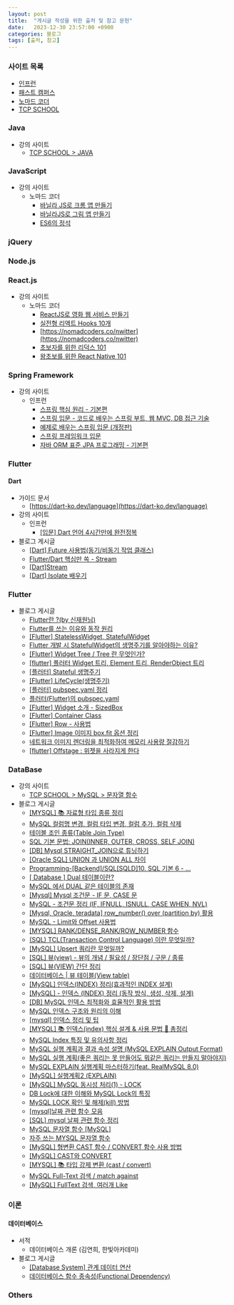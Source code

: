 ```yaml
---
layout: post
title:  "게시글 작성을 위한 출처 및 참고 문헌"
date:   2023-12-30 23:57:00 +0900
categories: 블로그
tags: [출처, 참고]
---
```


### 사이트 목록

- [인프런](https://www.inflearn.com/)
- [패스트 캠퍼스](https://fastcampus.co.kr/)
- [노마드 코더](https://nomadcoders.co/)
- [TCP SCHOOL](https://www.tcpschool.com/)

### Java

- 강의 사이트
    - [TCP SCHOOL > JAVA](https://www.tcpschool.com/java/intro)

### JavaScript

- 강의 사이트
    - 노마드 코더
        - [바닐라 JS로 크롬 앱 만들기](https://nomadcoders.co/javascript-for-beginners)
        - [바닐라JS로 그림 앱 만들기](https://nomadcoders.co/javascript-for-beginners-2)
        - [ES6의 정석](https://nomadcoders.co/es6-once-and-for-all)

### jQuery

### Node.js

### React.js

- 강의 사이트
    - 노마드 코더
        - [ReactJS로 영화 웹 서비스 만들기](https://nomadcoders.co/react-for-beginners)
        - [실전형 리액트 Hooks 10개](https://nomadcoders.co/react-hooks-introduction)
        - [https://nomadcoders.co/nwitter](https://nomadcoders.co/nwitter)
        - [초보자를 위한 리덕스 101](https://nomadcoders.co/redux-for-beginners)
        - [왕초보를 위한 React Native 101](https://nomadcoders.co/react-native-for-beginners)

### Spring Framework

- 강의 사이트
    - 인프런
        - [스프링 핵심 원리 - 기본편](https://www.inflearn.com/course/%EC%8A%A4%ED%94%84%EB%A7%81-%ED%95%B5%EC%8B%AC-%EC%9B%90%EB%A6%AC-%EA%B8%B0%EB%B3%B8%ED%8E%B8)
        - [스프링 입문 - 코드로 배우는 스프링 부트, 웹 MVC, DB 접근 기술](https://www.inflearn.com/course/%EC%8A%A4%ED%94%84%EB%A7%81-%EC%9E%85%EB%AC%B8-%EC%8A%A4%ED%94%84%EB%A7%81%EB%B6%80%ED%8A%B8)
        - [예제로 배우는 스프링 입문 (개정판)](https://www.inflearn.com/course/spring_revised_edition)
        - [스프링 프레임워크 입문](https://www.inflearn.com/course/spring)
        - [자바 ORM 표준 JPA 프로그래밍 - 기본편](https://www.inflearn.com/course/ORM-JPA-Basic)

### Flutter

#### Dart

- 가이드 문서
    - [https://dart-ko.dev/language](https://dart-ko.dev/language)
- 강의 사이트
    - 인프런
        - [[입문] Dart 언어 4시간만에 완전정복](https://www.inflearn.com/course/dart-%EC%96%B8%EC%96%B4-%EC%9E%85%EB%AC%B8)
- 블로그 게시글
    - [[Dart] Future 사용법(동기/비동기 작업 클래스)](https://jinhan38.com/151)
    - [Flutter/Dart 핵심만 쏙 - Stream](https://hack-up-busan.github.io/dart/Stream/)
    - [[Dart]Stream](https://velog.io/@steadygo247/FlutterStream)
    - [[Dart] Isolate 배우기](https://lucky516.tistory.com/85)

### Flutter

- 블로그 게시글
    - [Flutter란 ?(by 신재원님)](https://medium.com/twolinecode/flutter%EB%9E%80-by-%EC%8B%A0%EC%9E%AC%EC%9B%90%EB%8B%98-888a4c472753)
    - [Flutter를 쓰는 이유와 동작 원리](https://velog.io/@okko8522/Flutter%EB%A5%BC-%EC%93%B0%EB%8A%94-%EC%9D%B4%EC%9C%A0%EC%99%80-%EB%8F%99%EC%9E%91-%EC%9B%90%EB%A6%AC#flutter%EA%B0%80-%EC%8B%A4%ED%96%89%EB%90%98%EB%8A%94-%EA%B3%BC%EC%A0%95)
    - [[Flutter] StatelessWidget, StatefulWidget](https://velog.io/@dosilv/Flutter-StatelessWidget-StatefulWidget)
    - [Flutter 개발 시 StatefulWidget의 생명주기를 알아야하는 이유?](https://devocean.sk.com/blog/techBoardDetail.do?ID=165205&boardType=techBlog)
    - [[Flutter]  Widget Tree / Tree 란 무엇인가?](https://jutole.tistory.com/70#Widget%20Tree-1)
    - [[flutter] 플러터 Widget 트리, Element 트리, RenderObject 트리](https://fronquarry.tistory.com/19)
    - [[플러터] Stateful 생명주기](https://landroid.tistory.com/9)
    - [[Flutter] LifeCycle(생명주기)](https://velog.io/@realryankim/Flutter-LifeCycle%EC%83%9D%EB%AA%85%EC%A3%BC%EA%B8%B0#stateful-widget)
    - [[플러터] pubspec.yaml 정리](https://landroid.tistory.com/11)
    - [플러터(Flutter)의 pubspec.yaml](https://changjoopark.medium.com/%ED%94%8C%EB%9F%AC%ED%84%B0-flutter-%EC%9D%98-pubspec-yaml-ffa40b26296a)
    - [[Flutter] Widget 소개 - SizedBox](https://origogi.github.io/flutter/SizedBox/)
    - [[Flutter] Container Class](https://ahang.tistory.com/10)
    - [[Flutter] Row - 사용법](https://jinhan38.com/129)
    - [[Flutter] Image 이미지 box.fit 옵션 정리](https://devmg.tistory.com/181)
    - [네트워크 이미지 렌더링을 최적화하여 메모리 사용량 절감하기](https://velog.io/@ximya_hf/optimizing-network-image-rendering-in-flutter)
    - [[flutter] Offstage : 위젯을 사라지게 한다](https://velog.io/@iamhch/flutter-Offstage-%EC%9C%84%EC%A0%AF%EC%9D%84-%EC%82%AC%EB%9D%BC%EC%A7%80%EA%B2%8C-%ED%95%9C%EB%8B%A4)

### DataBase

- 강의 사이트
    - [TCP SCHOOL > MySQL > 문자열 함수](https://tcpschool.com/mysql/mysql_builtInFunction_string)
- 블로그 게시글
    - [[MYSQL] 📚 자료형 타입 종류 정리](https://inpa.tistory.com/entry/MYSQL-%F0%9F%93%9A-%EC%9E%90%EB%A3%8C%ED%98%95-%ED%83%80%EC%9E%85-%EC%A2%85%EB%A5%98-%EC%A0%95%EB%A6%AC)
    - [MySQL 컬럼명 변경, 컬럼 타입 변경, 컬럼 추가, 컬럼 삭제](https://juyoung-1008.tistory.com/17)
    - [테이블 조인 종류(Table Join Type)](https://sparkdia.tistory.com/17)
    - [SQL 기본 문법: JOIN(INNER, OUTER, CROSS, SELF JOIN)](https://hongong.hanbit.co.kr/sql-%EA%B8%B0%EB%B3%B8-%EB%AC%B8%EB%B2%95-joininner-outer-cross-self-join/)
    - [[DB] Mysql STRAIGHT_JOIN으로 튜닝하기](https://development-crow.tistory.com/33)
    - [[Oracle SQL] UNION 과 UNION ALL 차이](https://mimah.tistory.com/entry/Oracle-SQL-UNION-%EA%B3%BC-UNION-ALL-%EC%B0%A8%EC%9D%B4)
    - [Programming-[Backend]/SQL[SQLD]10. SQL 기본 6 - ...](https://whitepro.tistory.com/580)
    - [[ Database ] Dual 테이블이란?](https://dadmi97.tistory.com/37)
    - [MySQL 에서 DUAL 같은 테이블의 존재](https://yangyag.tistory.com/271)
    - [[Mysql] Mysql 조건문 - IF 문, CASE 문](https://redcow77.tistory.com/260)
    - [MySQL - 조건문 정리 (IF, IFNULL, ISNULL, CASE WHEN, NVL)](https://velog.io/@pm1100tm/MySQL-%EC%A1%B0%EA%B1%B4%EB%AC%B8-%EC%A0%95%EB%A6%AC)
    - [[Mysql, Oracle, teradata] row_number() over (partition by) 활용](https://dong-guri.tistory.com/5)
    - [MySQL - Limit와 Offset 사용법](https://chunggaeguri.tistory.com/entry/MySQL-Limit%EC%99%80-Offset-%EC%82%AC%EC%9A%A9%EB%B2%95)
    - [[MYSQL] RANK/DENSE_RANK/ROW_NUMBER 함수](https://satisfactoryplace.tistory.com/193)
    - [(SQL) TCL(Transaction Control Language) 이란 무엇일까?](https://rh-cp.tistory.com/41)
    - [[MySQL] Upsert 쿼리란 무엇일까?](https://devlog-wjdrbs96.tistory.com/365)
    - [[SQL] 뷰(view) - 뷰의 개념 / 필요성 / 장단점 / 구문 / 종류](https://reeme.tistory.com/54)
    - [[SQL] 뷰(VIEW) 간단 정리](https://as-j.tistory.com/113)
    - [데이터베이스 | 뷰 테이블(View table)](https://velog.io/@combi_jihoon/%EB%8D%B0%EC%9D%B4%ED%84%B0%EB%B2%A0%EC%9D%B4%EC%8A%A4-%EB%B7%B0-%ED%85%8C%EC%9D%B4%EB%B8%94View-table)
    - [[MySQL] 인덱스(INDEX) 정리(효과적인 INDEX 설계)](https://spiderwebcoding.tistory.com/6)
    - [[MySQL] - 인덱스 (INDEX) 정리 (동작 방식, 생성, 삭제, 설계)](https://rachel0115.tistory.com/entry/MySQL-%EC%9D%B8%EB%8D%B1%EC%8A%A4-INDEX-%EC%A0%95%EB%A6%AC-%EB%8F%99%EC%9E%91-%EB%B0%A9%EC%8B%9D-%EC%83%9D%EC%84%B1-%EC%82%AD%EC%A0%9C-%EC%84%A4%EA%B3%84)
    - [[DB] MySQL 인덱스 최적화와 효율적인 활용 방법](https://velog.io/@zionedoha/MySQL-%EC%9D%B8%EB%8D%B1%EC%8A%A4-%EC%B5%9C%EC%A0%81%ED%99%94%EC%99%80-%ED%9A%A8%EC%9C%A8%EC%A0%81%EC%9D%B8-%ED%99%9C%EC%9A%A9-%EB%B0%A9%EB%B2%95)
    - [MySQL 인덱스 구조와 원리의 이해](https://jeong-pro.tistory.com/242)
    - [[mysql] 인덱스 정리 및 팁](https://jojoldu.tistory.com/243)
    - [[MYSQL] 📚 인덱스(index) 핵심 설계 & 사용 문법 💯 총정리](https://inpa.tistory.com/entry/MYSQL-%F0%9F%93%9A-%EC%9D%B8%EB%8D%B1%EC%8A%A4index-%ED%95%B5%EC%8B%AC-%EC%84%A4%EA%B3%84-%EC%82%AC%EC%9A%A9-%EB%AC%B8%EB%B2%95-%F0%9F%92%AF-%EC%B4%9D%EC%A0%95%EB%A6%AC)
    - [MySQL Index 특징 및 유의사항 정리](https://bcp0109.tistory.com/365)
    - [MySQL 실행 계획과 결과 속성 설명 (MySQL EXPLAIN Output Format)](https://kukim.tistory.com/128)
    - [MySQL 실행 계획(좋은 쿼리는 못 만들어도 뭐같은 쿼리는 만들지 말아야지)](https://jeong-pro.tistory.com/243)
    - [MySQL EXPLAIN 실행계획 마스터하기(feat. RealMySQL 8.0)](https://zzang9ha.tistory.com/436)
    - [[MySQL] 실행계획2 (EXPLAIN)](https://velog.io/@ddongh1122/MySQL-%EC%8B%A4%ED%96%89%EA%B3%84%ED%9A%8D2-EXPLAIN)
    - [[MySQL] MySQL 동시성 처리(1) - LOCK](https://chanos.tistory.com/entry/MySQL-DB%EC%9D%98-%EB%8F%99%EC%8B%9C%EC%84%B1-%EC%A0%9C%EC%96%B4%EB%A5%BC-%EC%9C%84%ED%95%9C-Lock%EA%B3%BC-MVCC)
    - [DB Lock에 대한 이해와 MySQL Lock의 특징](https://coding-business.tistory.com/32)
    - [MySQL LOCK 확인 및 해제(kill) 방법](https://blog.naver.com/bsos1202/221003933887)
    - [[mysql]날짜 관련 함수 모음](https://jang8584.tistory.com/7)
    - [[SQL] mysql 날짜 관련 함수 정리](https://velog.io/@12aeun/SQL-mysql%EC%97%90%EC%84%9C-%EB%82%A0%EC%A7%9C-%EC%8B%9C%EA%B0%84-%EA%B3%84%EC%82%B0%ED%95%98%EA%B8%B0)
    - [MySQL 문자열 함수 [MySQL]](https://myvelop.tistory.com/49)
    - [자주 쓰는 MYSQL 문자열 함수](https://king-rabbit.github.io/sql/mysql-str-functions/#-%EB%AA%87%EB%B2%88%EC%A7%B8-%EC%86%8C%EC%88%98%EC%A0%90-%EC%9E%90%EB%A6%AC%EA%B9%8C%EC%A7%80%EB%A7%8C-%ED%91%9C%EC%8B%9C%ED%95%98%EA%B8%B0)
    - [[MySQL] 형변환 CAST 함수 / CONVERT 함수 사용 방법](https://hoehen-flug.tistory.com/27)
    - [[MySQL] CAST와 CONVERT](https://hajoung56.tistory.com/19)
    - [[MYSQL] 📚 타입 강제 변환 (cast / convert)](https://inpa.tistory.com/entry/MYSQL-%F0%9F%93%9A-%ED%83%80%EC%9E%85-%EB%B3%80%ED%99%98-cast-convert#%EC%95%94%EC%8B%9C%EC%A0%81%EC%9D%B8_%ED%98%95%EB%B3%80%ED%99%98)
    - [MySQL Full-Text 검색 / match against](https://dogcowking.tistory.com/78)
    - [[MySQL] FullText 검색, 여러개 Like](https://bogyum-uncle.tistory.com/182)

### 이론

#### 데이터베이스

- 서적
    - 데이터베이스 개론 (김연희, 한빛아카데미)
- 블로그 게시글
    - [[Database System] 관계 데이터 연산](https://velog.io/@hylee/DB-%EA%B4%80%EA%B3%84-%EB%8D%B0%EC%9D%B4%ED%84%B0-%EC%97%B0%EC%82%B0#%EC%9D%BC%EB%B0%98-%EC%A7%91%ED%95%9C-%EC%97%B0%EC%82%B0%EC%9E%90)
    - [데이터베이스 함수 종속성(Functional Dependency)](https://velog.io/@busybean3/%EB%8D%B0%EC%9D%B4%ED%84%B0%EB%B2%A0%EC%9D%B4%EC%8A%A4-%ED%95%A8%EC%88%98-%EC%A2%85%EC%86%8D%EC%84%B1Functional-Dependency#5-%EB%8B%A4%EC%A4%91%EA%B0%92-%EC%A2%85%EC%86%8D-multi-valued-dependency-5)
    
### Others